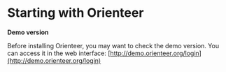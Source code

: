 # Starting with Orienteer
**Demo version**

Before installing Orienteer, you may want to check the demo version. You can access it in the web interface: [http://demo.orienteer.org/login](http://demo.orienteer.org/login)




